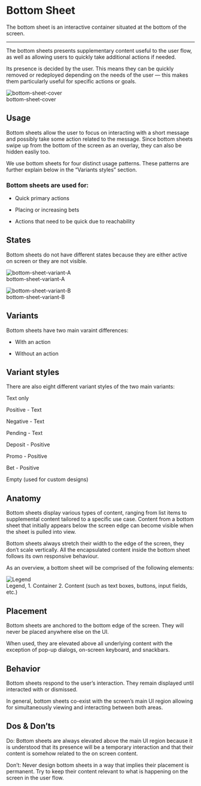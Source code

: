 
# Bottom Sheet

The bottom sheet is an interactive container situated at the bottom of the screen. 

---

The bottom sheets presents supplementary content useful to the user flow, as well as allowing users to quickly take additional actions if needed.

Its presence is decided by the user. This means they can be quickly removed or redeployed depending on the needs of the user — this makes them particularly useful for specific actions or goals.

  
![bottom-sheet-cover](https://studio-assets.supernova.io/design-systems/27883/3657c35a-adf4-44be-8e88-7a1b47b01ab0.png)  
bottom-sheet-cover  


## Usage

Bottom sheets allow the user to focus on interacting with a short message and possibly take some action related to the message. Since bottom sheets swipe up from the bottom of the screen as an overlay, they can also be hidden easliy too.

We use bottom sheets for four distinct usage patterns. These patterns are further explain below in the “Variants styles” section.

### Bottom sheets are used for:

- Quick primary actions

- Placing or increasing bets

- Actions that need to be quick due to reachability

## States

Bottom sheets do not have different states because they are either active on screen or they are not visible.

  
![bottom-sheet-variant-A](https://studio-assets.supernova.io/design-systems/27883/45730a49-04c0-4d85-a3f8-4a3a9134eb88.png)  
bottom-sheet-variant-A  


  
![bottom-sheet-variant-B](https://studio-assets.supernova.io/design-systems/27883/961f1fa1-7f0b-415f-8a63-cc2501fcd734.png)  
bottom-sheet-variant-B  


## Variants

Bottom sheets have two main varaint differences:

- With an action

- Without an action

## Variant styles

There are also eight different variant styles of the two main variants:

Text only

Positive - Text

Negative - Text

Pending - Text

Deposit - Positive

Promo - Positive

Bet - Positive

Empty (used for custom designs)

## Anatomy

Bottom sheets display various types of content, ranging from list items to supplemental content tailored to a specific use case. Content from a bottom sheet that initially appears below the screen edge can become visible when the sheet is pulled into view.

Bottom sheets always stretch their width to the edge of the screen, they don’t scale vertically. All the encapsulated content inside the bottom sheet follows its own responsive behaviour.

As an overview, a bottom sheet will be comprised of the following elements:

  
![Legend](https://studio-assets.supernova.io/design-systems/27883/183b2101-fc4b-464e-85b0-eb1146adbf99.png)  
Legend, 1. Container
2. Content (such as text boxes, buttons, input fields, etc.)  
  


## Placement

Bottom sheets are anchored to the bottom edge of the screen. They will never be placed anywhere else on the UI.

When used, they are elevated above all underlying content with the exception of pop-up dialogs, on-screen keyboard, and snackbars.

## Behavior

Bottom sheets respond to the user’s interaction. They remain displayed until interacted with or dismissed.

In general, bottom sheets co-exist with the screen’s main UI region allowing for simultaneously viewing and interacting between both areas.

## Dos & Don’ts

Do: Bottom sheets are always elevated above the main UI region because it is understood that its presence will be a temporary interaction and that their content is somehow related to the on screen content.

Don’t: Never design bottom sheets in a way that implies their placement is permanent. Try to keep their content relevant to what is happening on the screen in the user flow.